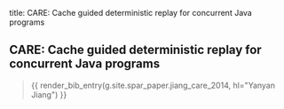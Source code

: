 title: CARE: Cache guided deterministic replay for concurrent Java programs

## CARE: Cache guided deterministic replay for concurrent Java programs

> {{ render_bib_entry(g.site.spar_paper.jiang_care_2014, hl="Yanyan Jiang") }}
